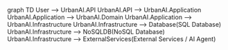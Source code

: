 graph TD
    User --> UrbanAI.API
    UrbanAI.API --> UrbanAI.Application
    UrbanAI.Application --> UrbanAI.Domain
    UrbanAI.Application --> UrbanAI.Infrastructure
    UrbanAI.Infrastructure --> Database(SQL Database)
    UrbanAI.Infrastructure --> NoSQLDB(NoSQL Database)
    UrbanAI.Infrastructure --> ExternalServices(External Services / AI Agent)
